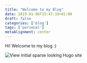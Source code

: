 ```yaml
---
title: "Welcome to my Blog"
date: 2019-01-06T15:47:19+01:00
draft: false
categories: ['blog']
tags: ['personal']
metaAlignment: center
---
```


Hi! Welcome to my blog :)

![View initial sparse looking Hugo site](/images/2019-01-06-how-i-build-this-site/website_on_netlify.png)